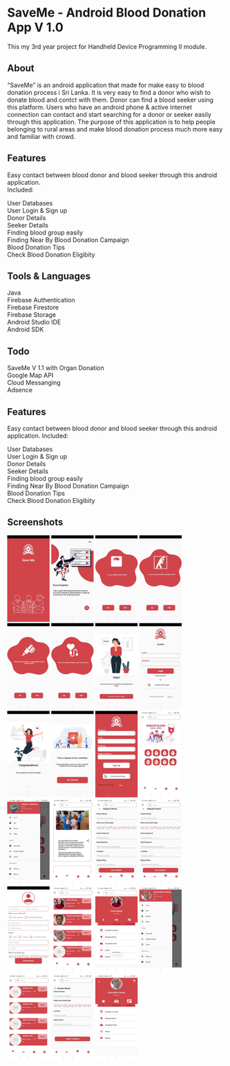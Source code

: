 
# SaveMe - Android Blood Donation App V 1.0

This my 3rd year project for Handheld Device Programming II module.  


## About
“SaveMe” is an android application that made for make easy to blood donation process i Sri Lanka. It is very easy to find a donor who wish to donate blood and contct with them. Donor can find a blood seeker using this platform. Users who have an android phone & active internet connection can contact and start searching for a donor or seeker easily through this application. The purpose of this application is to help people belonging to rural areas and make blood donation process much more easy and familiar with crowd.

## Features
Easy contact between blood donor and blood seeker through this android application.\
Included:

User Databases\
User Login & Sign up\
Donor Details\
Seeker Details\
Finding blood group easily\
Finding Near By Blood Donation Campaign\
Blood Donation Tips\
Check Blood Donation Eligibity

## Tools & Languages
Java\
Firebase Authentication\
Firebase Firestore\
Firebase Storage\
Android Studio IDE\
Android SDK

## Todo
SaveMe V 1.1 with Organ Donation\
Google Map API\
Cloud Messanging\
Adsence

## Features
Easy contact between blood donor and blood seeker through this android application.
Included:

User Databases\
User Login & Sign up\
Donor Details\
Seeker Details\
Finding blood group easily\
Finding Near By Blood Donation Campaign\
Blood Donation Tips\
Check Blood Donation Eligibity

## Screenshots

<img src="https://github.com/PATHUMI97/SaveMe/blob/master/photo_2022-08-06_04-19-22.jpg" alt="Splash Screen" width="98" height="200" /> <img src="https://github.com/PATHUMI97/SaveMe/blob/master/photo_2022-08-06_04-19-30.jpg"  width="98" height="200" /> <img src="https://github.com/PATHUMI97/SaveMe/blob/master/photo_2022-08-06_04-19-34.jpg"  width="98" height="200" /> <img src="https://github.com/PATHUMI97/SaveMe/blob/master/photo_2022-08-06_04-19-39.jpg"  width="98" height="200" /> <img src="https://github.com/PATHUMI97/SaveMe/blob/master/photo_2022-08-06_04-19-42.jpg"  width="98" height="200" /> <img src="https://github.com/PATHUMI97/SaveMe/blob/master/photo_2022-08-06_04-19-50.jpg"  width="98" height="200" /> <img src="https://github.com/PATHUMI97/SaveMe/blob/master/photo_2022-08-06_04-20-05.jpg" alt="Splash Screen" width="98" height="200" /> <img src="https://github.com/PATHUMI97/SaveMe/blob/master/photo_2022-08-06_04-20-10.jpg" alt="Splash Screen" width="98" height="200" /> <img src="https://github.com/PATHUMI97/SaveMe/blob/master/photo_2022-08-06_04-20-14.jpg" alt="Splash Screen" width="98" height="200" /> <img src="https://github.com/PATHUMI97/SaveMe/blob/master/photo_2022-08-06_04-20-20.jpg" alt="Splash Screen" width="98" height="200" /> <img src="https://github.com/PATHUMI97/SaveMe/blob/master/photo_2022-08-06_04-20-24.jpg" alt="Splash Screen" width="98" height="200" /> <img src="https://github.com/PATHUMI97/SaveMe/blob/master/photo_2022-08-06_04-20-27.jpg" alt="Splash Screen" width="98" height="200" /> <img src="https://github.com/PATHUMI97/SaveMe/blob/master/photo_2022-08-06_04-20-33.jpg" alt="Splash Screen" width="98" height="200" /> <img src="https://github.com/PATHUMI97/SaveMe/blob/master/photo_2022-08-06_04-20-39.jpg" alt="Splash Screen" width="98" height="200" /> <img src="https://github.com/PATHUMI97/SaveMe/blob/master/photo_2022-08-06_04-20-46.jpg" alt="Splash Screen" width="98" height="200" /> <img src="https://github.com/PATHUMI97/SaveMe/blob/master/photo_2022-08-06_04-20-46.jpg" alt="Splash Screen" width="98" height="200" /> <img src="https://github.com/PATHUMI97/SaveMe/blob/master/photo_2022-08-06_04-20-53.jpg" alt="Splash Screen" width="98" height="200" /> <img src="https://github.com/PATHUMI97/SaveMe/blob/master/photo_2022-08-06_04-20-56.jpg" alt="Splash Screen" width="98" height="200" /> <img src="https://github.com/PATHUMI97/SaveMe/blob/master/photo_2022-08-06_04-21-00.jpg" alt="Splash Screen" width="98" height="200" /> <img src="https://github.com/PATHUMI97/SaveMe/blob/master/photo_2022-08-06_04-21-03.jpg" alt="Splash Screen" width="98" height="200" /> <img src="https://github.com/PATHUMI97/SaveMe/blob/master/photo_2022-08-06_04-21-10.jpg" alt="Splash Screen" width="98" height="200" /> <img src="https://github.com/PATHUMI97/SaveMe/blob/master/photo_2022-08-06_04-21-13.jpg" alt="Splash Screen" width="98" height="200" /> <img src="https://github.com/PATHUMI97/SaveMe/blob/master/photo_2022-08-06_04-21-17.jpg" alt="Splash Screen" width="98" height="200" />

